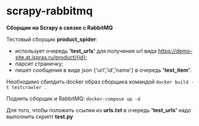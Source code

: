 # scrapy-rabbitmq
**Сборщик на Scrapy в связке с RabbitMQ**

Тестовый сборщик **product_spider**:
* использует очередь **'test_urls'** для получения url вида https://demo-site.at.ispras.ru/product/{id}; 
* парсит страничку;
* пишет сообщения в виде json {'url','id','name'} в очередь **'test_item'**.


Необходимо сбилдить docker образ сборщика командой ```docker build -t testcrawler .```

Поднять сборщик и RabbitMQ: ```docker-compose up -d```

Для того, чтобы положить ссылки из **urls.txt** в очередь **'test_urls'** надо выполнить скрипт **test.py**

